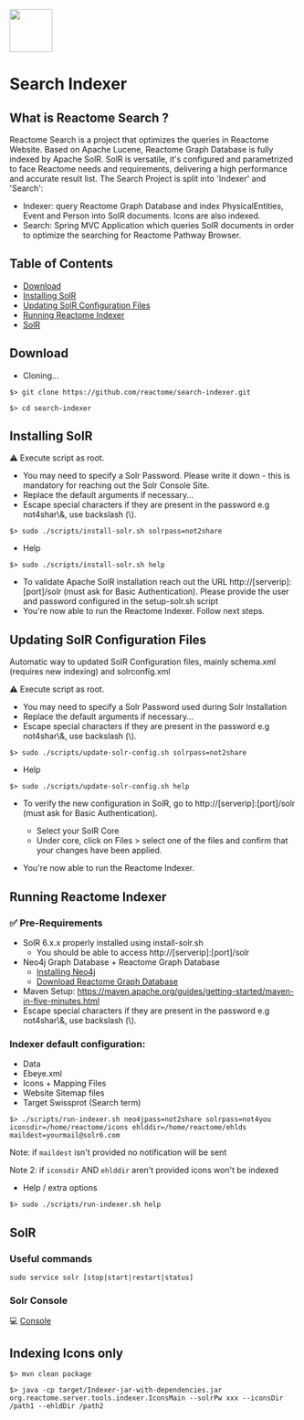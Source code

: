 [<img src=https://user-images.githubusercontent.com/6883670/31999264-976dfb86-b98a-11e7-9432-0316345a72ea.png height=75 />](https://reactome.org)

# Search Indexer
## What is Reactome Search ? ##
Reactome Search is a project that optimizes the queries in Reactome Website. Based on Apache Lucene, Reactome Graph Database is fully indexed by Apache SolR. SolR is versatile, it's configured and parametrized to face Reactome needs and requirements, delivering a high performance and accurate result list.
The Search Project is split into 'Indexer' and 'Search':

* Indexer: query Reactome Graph Database and index PhysicalEntities, Event and Person into SolR documents. Icons are also indexed.
* Search: Spring MVC Application which queries SolR documents in order to optimize the searching for Reactome Pathway Browser.

## Table of Contents ##
 - [Download](#download)
 - [Installing SolR](#installing-solr)
 - [Updating SolR Configuration Files](#updating-solr-configuration-files)
 - [Running Reactome Indexer](#running-reactome-indexer)
 - [SolR](#solr)

## Download ##

* Cloning...

```console
$> git clone https://github.com/reactome/search-indexer.git

$> cd search-indexer
```

## Installing SolR ##

:warning: Execute script as root.
  * You may need to specify a Solr Password. Please write it down - this is mandatory for reaching out the Solr Console Site.
  * Replace the default arguments if necessary...
  * Escape special characters if they are present in the password e.g not4shar\\&, use backslash (\\).

```console
$> sudo ./scripts/install-solr.sh solrpass=not2share
```

* Help

```console
$> sudo ./scripts/install-solr.sh help
```

* To validate Apache SolR installation reach out the URL http://[serverip]:[port]/solr (must ask for Basic Authentication). Please provide the user and password configured in the setup-solr.sh script
* You're now able to run the Reactome Indexer. Follow next steps.

## Updating SolR Configuration Files ##

Automatic way to updated SolR Configuration files, mainly schema.xml (requires new indexing) and solrconfig.xml

:warning: Execute script as root.
  * You may need to specify a Solr Password used during Solr Installation
  * Replace the default arguments if necessary...
  * Escape special characters if they are present in the password e.g not4shar\\&, use backslash (\\).

```console
$> sudo ./scripts/update-solr-config.sh solrpass=not2share
```

* Help

```console
$> sudo ./scripts/update-solr-config.sh help
```

* To verify the new configuration in SolR, go to http://[serverip]:[port]/solr (must ask for Basic Authentication).
  * Select your SolR Core
  * Under core, click on Files > select one of the files and confirm that your changes have been applied.

* You're now able to run the Reactome Indexer.

## Running Reactome Indexer ##

### :white_check_mark: Pre-Requirements ###

* SolR 6.x.x properly installed using install-solr.sh
  * You should be able to access http://[serverip]:[port]/solr
* Neo4j Graph Database + Reactome Graph Database
  * [Installing Neo4j](https://github.com/reactome/graph-importer)
  * [Download Reactome Graph Database](https://reactome.org/download/current/reactome.graphdb.tgz)
* Maven Setup: https://maven.apache.org/guides/getting-started/maven-in-five-minutes.html
* Escape special characters if they are present in the password e.g not4shar\\&, use backslash (\\).

### Indexer default configuration: ###
* Data
* Ebeye.xml
* Icons + Mapping Files
* Website Sitemap files
* Target Swissprot (Search term)

```console
$> ./scripts/run-indexer.sh neo4jpass=not2share solrpass=not4you iconsdir=/home/reactome/icons ehlddir=/home/reactome/ehlds maildest=yourmail@solr6.com
```

Note: if ```maildest``` isn't provided no notification will be sent

Note 2: if ```iconsdir``` AND ```ehlddir``` aren't provided icons won't be indexed

* Help / extra options

```console
$> sudo ./scripts/run-indexer.sh help
```

## SolR ##

### Useful commands ###

```console
sudo service solr [stop|start|restart|status]
```

### Solr Console ###

:computer: [Console](http://localhost:8983/solr/)


## Indexing Icons only


```console
$> mvn clean package

$> java -cp target/Indexer-jar-with-dependencies.jar org.reactome.server.tools.indexer.IconsMain --solrPw xxx --iconsDir /path1 --ehldDir /path2
```
